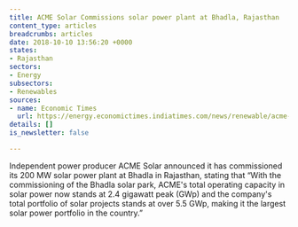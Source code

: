 ```yaml
---
title: ACME Solar Commissions solar power plant at Bhadla, Rajasthan
content_type: articles
breadcrumbs: articles
date: 2018-10-10 13:56:20 +0000
states:
- Rajasthan
sectors:
- Energy
subsectors:
- Renewables
sources:
- name: Economic Times
  url: https://energy.economictimes.indiatimes.com/news/renewable/acme-commissions-200-mw-solar-power-plant-at-bhadla/65908043
details: []
is_newsletter: false

---
```

Independent power producer ACME Solar announced it has commissioned its 200 MW solar power plant at Bhadla in Rajasthan, stating that “With the commissioning of the Bhadla solar park, ACME's total operating capacity in solar power now stands at 2.4 gigawatt peak (GWp) and the company's total portfolio of solar projects stands at over 5.5 GWp, making it the largest solar power portfolio in the country.” 

